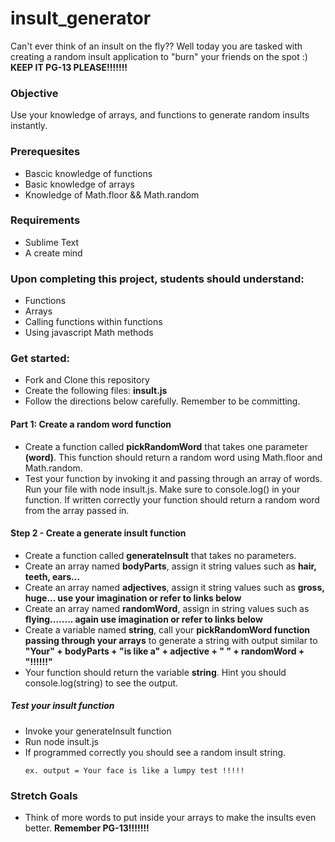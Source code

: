 # insult_generator

Can't ever think of an insult on the fly?? Well today you are tasked with creating a random insult application to "burn" your friends on the spot :)  **KEEP IT PG-13 PLEASE!!!!!!!**

### Objective

Use your knowledge of arrays, and functions to generate random insults instantly.

### Prerequesites

- Bascic knowledge of functions
- Basic knowledge of arrays
- Knowledge of Math.floor && Math.random
### Requirements

- Sublime Text
- A create mind
### Upon completing this project, students should understand:

- Functions
- Arrays 
- Calling functions within functions
- Using javascript Math methods


### Get started:

- Fork and Clone this repository
- Create the following files: **insult.js**
- Follow the directions below carefully. Remember to be committing.

#### Part 1: Create a random word function
- Create a function called **pickRandomWord** that takes one parameter **(word)**. This function should return a random word using Math.floor and Math.random.
- Test your function by invoking it and passing through an array of words. Run your file with node insult.js. Make sure to console.log() in your function. If written correctly your function should return a random word from the array passed in.


#### Step 2 - Create a generate insult function
- Create a function called **generateInsult** that takes no parameters.
- Create an array named **bodyParts**, assign it string values such as **hair, teeth, ears...**
- Create an array named **adjectives**, assign it string values such as **gross, huge... use your imagination or refer to links below**
- Create an array named **randomWord**, assign in string values such as **flying........ again use imagination or refer to links below**
- Create a variable named **string**,  call your **pickRandomWord function passing through your arrays** to generate a string with output
  similar to **"Your" + bodyParts + "is like a" + adjective + " " + randomWord + "!!!!!!"**
- Your function should return the variable **string**. Hint you should console.log(string) to see the output.

##### Test your insult function
- Invoke your generateInsult function
- Run node insult.js
- If programmed correctly you should see a random insult string.
  ```
  ex. output = Your face is like a lumpy test !!!!!
  ```
### Stretch Goals
- Think of more words to put inside your arrays to make the insults even better. **Remember PG-13!!!!!!!**
